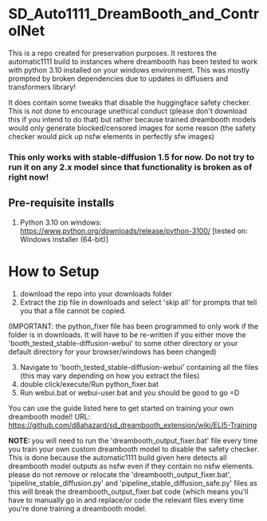 # SD_Auto1111_DreamBooth_and_ControlNet

This is a repo created for preservation purposes. It restores the automatic1111 build to instances where dreambooth has been tested to work with python 3.10 installed on your windows environment.
This was mostly prompted by broken dependencies due to updates in diffusers and transformers library! 

It does contain some tweaks that disable the huggingface safety checker. This is not done to encourage unethical conduct (please don't download this if you intend to do that) but rather because trained dreambooth models would only generate blocked/censored images for some reason (the safety checker would pick up nsfw elements in perfectly sfw images)

### This only works with stable-diffusion 1.5 for now. Do not try to run it on any 2.x model since that functionality is broken as of right now!

## Pre-requisite installs
1. Python 3.10 on windows: https://www.python.org/downloads/release/python-3100/ [tested on: Windows installer (64-bit)]

# How to Setup
1. download the repo into your downloads folder
2. Extract the zip file in downloads and select 'skip all' for prompts that tell you that a file cannot be copied.

(IMPORTANT: the python_fixer file has been programmed to only work if the folder is in downloads. It will have to be re-written if you either move the 'booth_tested_stable-diffusion-webui' to some other directory or your default directory for your browser/windows has been changed)

3.  Navigate to 'booth_tested_stable-diffusion-webui' containing all the files (this may vary depending on how you extract the files)
4.  double click/execute/Run python_fixer.bat
5.  Run webui.bat or webui-user.bat and you should be good to go =D

You can use the guide listed here to get started on training your own dreambooth model! 
URL: https://github.com/d8ahazard/sd_dreambooth_extension/wiki/ELI5-Training

<strong>NOTE: </strong>you will need to run the 'dreambooth_output_fixer.bat' file every time you train your own custom dreambooth model to disable the safety checker. This is done because the automatic1111 build given here detects all dreambooth model outputs as nsfw even if they contain no nsfw elements. please do not remove or relocate the 'dreambooth_output_fixer.bat', 'pipeline_stable_diffusion.py' and 'pipeline_stable_diffusion_safe.py' files as this will break the dreambooth_output_fixer.bat code (which means you'll have to manually go in and replace/or code the relevant files every time you're done training a dreambooth model.
